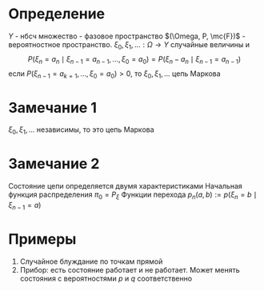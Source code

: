 # Определение
$Y$ - нбсч множество - фазовое пространство
$(\Omega, P, \mc{F})$ - вероятностное пространство. $\xi_0, \xi_1, ...: \Omega \to Y$ 
случайные величины и $$P(\xi_n = a_n \mid \xi_{n-1} = a_{n-1}, ..., \xi_{0} = a_0) = P(\xi_n - a_n \mid \xi_{n-1} = a_{n-1}) $$
если $P(\xi_{n-1} = a_{k=1} , ..., \xi_0 = a_0) > 0$, то $\xi_0, \xi_1, ...$ цепь Маркова 

# Замечание 1
$\xi_0, \xi_1, ...$ независимы, то это цепь Маркова
# Замечание 2
Состояние цепи определяется двумя характеристиками
Начальная функция распределения $\pi_0 = P_\xi$
Функции перехода $p_n(a, b) := p(\xi_n = b \mid \xi_{n-1} = a)$
# Примеры
1. Случайное блуждание по точкам прямой
2. Прибор: есть состояние работает и не работает. Может менять состояния с вероятностями $p$ и $q$ соответственно